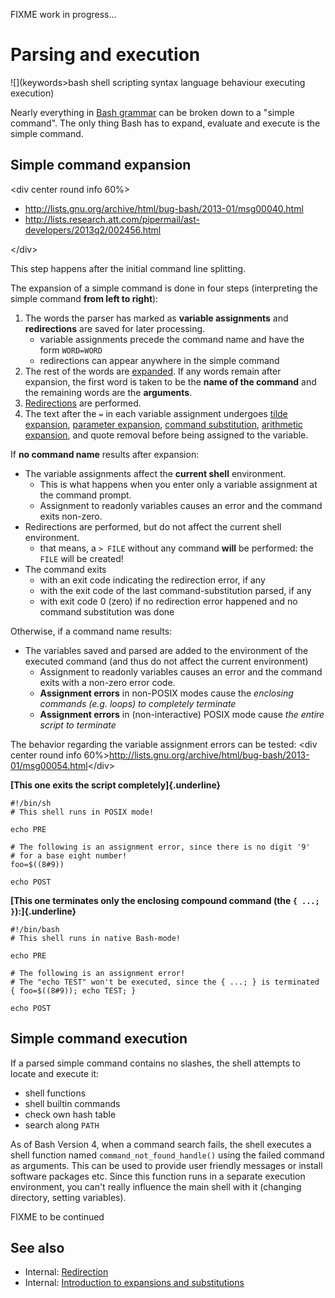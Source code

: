 FIXME work in progress\...

# Parsing and execution

![](keywords>bash shell scripting syntax language behaviour executing execution)

Nearly everything in [Bash grammar](/syntax/basicgrammar) can be broken
down to a \"simple command\". The only thing Bash has to expand,
evaluate and execute is the simple command.

## Simple command expansion

\<div center round info 60%\>

-   <http://lists.gnu.org/archive/html/bug-bash/2013-01/msg00040.html>
-   <http://lists.research.att.com/pipermail/ast-developers/2013q2/002456.html>

\</div\>

This step happens after the initial command line splitting.

The expansion of a simple command is done in four steps (interpreting
the simple command **from left to right**):

1.  The words the parser has marked as **variable assignments** and
    **redirections** are saved for later processing.
    -   variable assignments precede the command name and have the form
        `WORD=WORD`
    -   redirections can appear anywhere in the simple command
2.  The rest of the words are [expanded](/syntax/expansion/intro). If
    any words remain after expansion, the first word is taken to be the
    **name of the command** and the remaining words are the
    **arguments**.
3.  [Redirections](/syntax/redirection) are performed.
4.  The text after the `=` in each variable assignment undergoes [tilde
    expansion](/syntax/expansion/tilde), [parameter
    expansion](/syntax/pe), [command
    substitution](/syntax/expansion/cmdsubst), [arithmetic
    expansion](/syntax/expansion/arith), and quote removal before being
    assigned to the variable.

If **no command name** results after expansion:

-   The variable assignments affect the **current shell** environment.
    -   This is what happens when you enter only a variable assignment
        at the command prompt.
    -   Assignment to readonly variables causes an error and the command
        exits non-zero.
-   Redirections are performed, but do not affect the current shell
    environment.
    -   that means, a `> FILE` without any command **will** be
        performed: the `FILE` will be created!
-   The command exits
    -   with an exit code indicating the redirection error, if any
    -   with the exit code of the last command-substitution parsed, if
        any
    -   with exit code 0 (zero) if no redirection error happened and no
        command substitution was done

Otherwise, if a command name results:

-   The variables saved and parsed are added to the environment of the
    executed command (and thus do not affect the current environment)
    -   Assignment to readonly variables causes an error and the command
        exits with a non-zero error code.
    -   **Assignment errors** in non-POSIX modes cause the *enclosing
        commands (e.g. loops) to completely terminate*
    -   **Assignment errors** in (non-interactive) POSIX mode cause *the
        entire script to terminate*

The behavior regarding the variable assignment errors can be tested:
\<div center round info
60%\><http://lists.gnu.org/archive/html/bug-bash/2013-01/msg00054.html>\</div\>

**[This one exits the script completely]{.underline}**

    #!/bin/sh
    # This shell runs in POSIX mode!

    echo PRE

    # The following is an assignment error, since there is no digit '9'
    # for a base eight number!
    foo=$((8#9))

    echo POST

**[This one terminates only the enclosing compound command (the
`{ ...; }`):]{.underline}**

    #!/bin/bash
    # This shell runs in native Bash-mode!

    echo PRE

    # The following is an assignment error!
    # The "echo TEST" won't be executed, since the { ...; } is terminated
    { foo=$((8#9)); echo TEST; }

    echo POST

## Simple command execution

If a parsed simple command contains no slashes, the shell attempts to
locate and execute it:

-   shell functions
-   shell builtin commands
-   check own hash table
-   search along `PATH`

As of Bash Version 4, when a command search fails, the shell executes a
shell function named `command_not_found_handle()` using the failed
command as arguments. This can be used to provide user friendly messages
or install software packages etc. Since this function runs in a separate
execution environment, you can\'t really influence the main shell with
it (changing directory, setting variables).

FIXME to be continued

## See also

-   Internal: [Redirection](/syntax/redirection)
-   Internal: [Introduction to expansions and
    substitutions](/syntax/expansion/intro)
